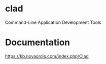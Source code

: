 # clad
Command-Line Application Development Tools

# Documentation

https://kb.novaordis.com/index.php/Clad

